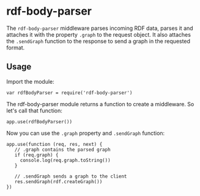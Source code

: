 # rdf-body-parser

The `rdf-body-parser` middleware parses incoming RDF data, parses it and attaches it with the property `.graph` to the request object.
It also attaches the `.sendGraph` function to the response to send a graph in the requested format.

## Usage

Import the module:

    var rdfBodyParser = require('rdf-body-parser')

The rdf-body-parser module returns a function to create a middleware. So let's call that function:

    app.use(rdfBodyParser())

Now you can use the `.graph` property and `.sendGraph` function:

    app.use(function (req, res, next) {
       // .graph contains the parsed graph
       if (req.graph) {
         console.log(req.graph.toString())
       }

       // .sendGraph sends a graph to the client
       res.sendGraph(rdf.createGraph())
    })
